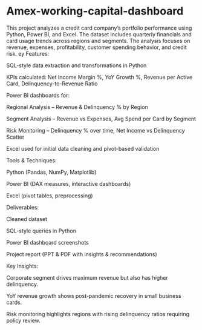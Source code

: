 # Amex-working-capital-dashboard
This project analyzes a credit card company’s portfolio performance using Python, Power BI, and Excel. The dataset includes quarterly financials and card usage trends across regions and segments. The analysis focuses on revenue, expenses, profitability, customer spending behavior, and credit risk.
ey Features:

SQL-style data extraction and transformations in Python

KPIs calculated: Net Income Margin %, YoY Growth %, Revenue per Active Card, Delinquency-to-Revenue Ratio

Power BI dashboards for:

Regional Analysis – Revenue & Delinquency % by Region

Segment Analysis – Revenue vs Expenses, Avg Spend per Card by Segment

Risk Monitoring – Delinquency % over time, Net Income vs Delinquency Scatter

Excel used for initial data cleaning and pivot-based validation

Tools & Techniques:

Python (Pandas, NumPy, Matplotlib)

Power BI (DAX measures, interactive dashboards)

Excel (pivot tables, preprocessing)

Deliverables:

Cleaned dataset

SQL-style queries in Python

Power BI dashboard screenshots

Project report (PPT & PDF with insights & recommendations)

Key Insights:

Corporate segment drives maximum revenue but also has higher delinquency.

YoY revenue growth shows post-pandemic recovery in small business cards.

Risk monitoring highlights regions with rising delinquency ratios requiring policy review.
